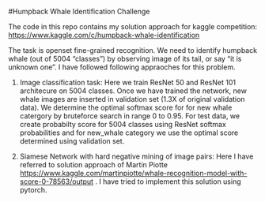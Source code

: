#Humpback Whale Identification Challenge

The code in this repo contains my solution approach for kaggle competition: https://www.kaggle.com/c/humpback-whale-identification

The task is openset fine-grained recognition. We need to identify humpback whale (out of 5004 “classes”) by observing image of its tail, or say “it is unknown one”.
I have followed following appraoches for this problem. 
1) Image classification task: Here we train  ResNet 50 and ResNet 101 architecure on 5004 classes. Once we have trained the network, new whale images are inserted in validation set (1.3X of original validation data). We determine the optimal softmax score for for new whale catergory by bruteforce search in range 0 to 0.95. 
For test data, we create probabilty score for 5004 classes using ResNet softmax probabilities and for new_whale category we use the optimal score determined using validation set. 

2) Siamese Network with hard negative mining of image pairs: Here I have referred to solution approach of Martin Piotte  https://www.kaggle.com/martinpiotte/whale-recognition-model-with-score-0-78563/output . I have tried to implement this solution using pytorch. 




